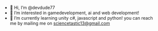 - 👋 Hi, I’m @devdude77
- 👀 I’m interested in gamedevelopment, ai and web development!
- 🌱 I’m currently learning unity c#, javascript and python!
you can reach me by mailing me on sciencetastic13@gmail.com

<!---
devdude77/devdude77 is a ✨ special ✨ repository because its `README.md` (this file) appears on your GitHub profile.
You can click the Preview link to take a look at your changes.
--->
